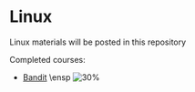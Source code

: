 # Linux
Linux materials will be posted in this repository

Completed courses: 
* [Bandit](https://overthewire.org/wargames/bandit/)    \ensp                                                                              ![30%](https://progress-bar.dev/30)
